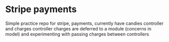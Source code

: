 # Stripe payments

Simple practice repo for stripe, payments, currently have candies controller and charges controller
charges are deferred to a module (concerns in model) and experimenting with passing charges between controllers
